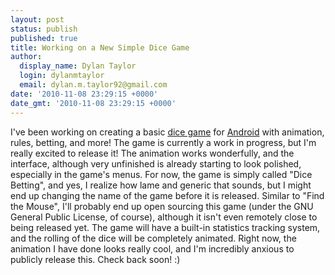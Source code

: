 ```yaml
---
layout: post
status: publish
published: true
title: Working on a New Simple Dice Game
author:
  display_name: Dylan Taylor
  login: dylanmtaylor
  email: dylan.m.taylor92@gmail.com
date: '2010-11-08 23:29:15 +0000'
date_gmt: '2010-11-08 23:29:15 +0000'
---
```

<p>I've been working on creating a basic <a class="zem_slink" title="List of dice games" rel="wikipedia" href="http://en.wikipedia.org/wiki/List_of_dice_games">dice game</a> for <a class="zem_slink" title="Android" rel="homepage" href="http://code.google.com/android/">Android</a> with animation, rules, betting, and more! The game is currently a work in progress, but I'm really excited to release it! The animation works wonderfully, and the interface, although very unfinished is already starting to look polished, especially in the game's menus. For now, the game is simply called "Dice Betting", and yes, I realize how lame and generic that sounds, but I might end up changing the name of the game before it is released. Similar to "Find the Mouse", I'll probably end up open sourcing this game (under the GNU General Public License, of course), although it isn't even remotely close to being released yet. The game will have a built-in statistics tracking system, and the rolling of the dice will be completely animated. Right now, the animation I have done looks really cool, and I'm incredibly anxious to publicly release this. Check back soon! :)</p>
